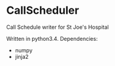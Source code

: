 # CallScheduler
Call Schedule writer for St Joe's Hospital

Written in python3.4. Dependencies:
- numpy
- jinja2

